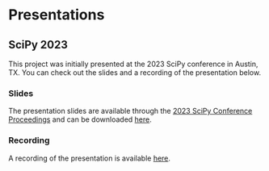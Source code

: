 # Presentations

## SciPy 2023

This project was initially presented at the 2023 SciPy conference in Austin, TX. You can check out the slides and a recording of the presentation below.

### Slides

The presentation slides are available through the [2023 SciPy Conference Proceedings](https://conference.scipy.org/proceedings/scipy2023/slides.html) and can be downloaded [here](https://zenodo.org/records/8221167).

### Recording

A recording of the presentation is available [here](https://www.youtube.com/watch?v=KZlG1im088s).
